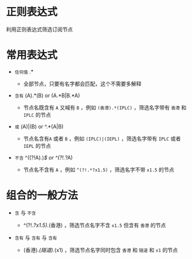 # 正则表达式

利用正则表达式筛选订阅节点

# 常用表达式

- `任何值` .*

   - 全部节点，只要有名字都会匹配，这个不需要多解释

- `含有` (A).*(B) or (A.*B|B.*A)

  - 节点名既含有 `A` 又喊有 `B` ，例如 `(香港).*(IPLC)` ，筛选名字带有 `香港` 和 `IPLC` 的节点 
 
- `或` (A)|(B) or ^.*(A|B)

  - 节点名含有`A` 或者 `B` ，例如 `(IPLC)|(IEPL)` ，筛选名字带有 `IPLC` 或者 `IEPL` 的节点
 
- `不含` ^((?!A).)*$ or ^(?!.*?A)

  - 节点名不含有 `A` ，例如 `^(?!.*?x1.5)` ，筛选名字不带 `x1.5` 的节点
 
 # 组合的一般方法
 
 - `含` 与 `不含`
 
   - ^(?!.*?x1.5).*(香港) ，筛选节点名字不含 `x1.5` 但含有 `香港` 的节点
   
 - `含有` 与 `含有` 与 `含有`
 
   - (香港).*(隧道).*(x1) ，筛选节点名字同时包含 `香港` 和 `隧道` 和 `x1` 的节点
